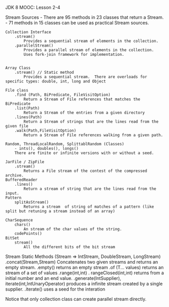 JDK 8 MOOC: Lesson 2-4

Stream Sources
	- There are 95 methods in 23 classes that return a Stream.
	- 71 methods in 15 classes can be used as practical Stream sources.

	Collection Interface
		.stream()
			Provides a sequential stream of elements in the collection.
		.parallelStream()
			Provides a parallel stream of elements in the collection.
			Uses fork-join framework for implementation.


	Array Class
		.stream() // Static method
			Provides a sequential stream.  There are overloads for specific types: double, int, long and Object

	File class
		.find (Path, BiPredicate, FileVisitOption)
			Return a Stream of File references that matches the BiPredicate
		.list(Path)
			Return a Stream of the entries from a given directory
		.lines(Path)
			Return a Stream of strings that are the lines read from the given file
		.walk(Path,FileVisitOption)
			Return a Stream of File references walking from a given path.

	Random, ThreadLocalRandom, SplittablRandom (Classes)
		- ints(), doubles(), longs()
		There are finite or infinite versions with or without a seed.

	JarFile / ZipFile
		.stream()
			Returns a File stream of the contest of the compressed archive.
	BufferedReader
		.lines()
			Return a stream of string that are the lines read from the input.
	Pattern
		splitAsStream()
			Returns a stream  of string of matches of a pattern (like split but retuning a stream instead of an array)

	CharSequence
		chars()
			An stream of the char values of the string.
		codePoints()
	BitSet
		stream()
			All the different bits of the bit stream

Stream Static Methods (Stream => IntStream, DoubleStream, LongStream)
	.concat(Stream,Stream)
		Concatenates two given streams and returns an empty stream.
	.empty()
		returns an empty stream
	.of (T... values)
		returns an stream of a set of values
	.range(int,int) . rangeClosed(int,int)
		returns from a initial number and an end value.
	.generate(IntSupplier), iterate(int,IntUnaryOperator)
		produces a infinite stream created by a single supplier. 
		.iterate() uses a seed for the interation

Notice that only collection class can create parallel stream directly.